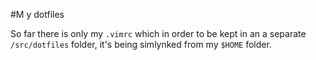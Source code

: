 #M y dotfiles

So far there is only my `.vimrc` which in order to be kept in
an a separate `/src/dotfiles` folder, it's being simlynked
from my `$HOME` folder.
